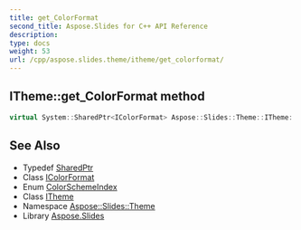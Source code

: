 ```yaml
---
title: get_ColorFormat
second_title: Aspose.Slides for C++ API Reference
description: 
type: docs
weight: 53
url: /cpp/aspose.slides.theme/itheme/get_colorformat/
---
```

## ITheme::get_ColorFormat method




```cpp
virtual System::SharedPtr<IColorFormat> Aspose::Slides::Theme::ITheme::get_ColorFormat(ColorSchemeIndex index)=0
```

## See Also

* Typedef [SharedPtr](../../../system/sharedptr/)
* Class [IColorFormat](../../../aspose.slides/icolorformat/)
* Enum [ColorSchemeIndex](../../../aspose.slides/colorschemeindex/)
* Class [ITheme](../)
* Namespace [Aspose::Slides::Theme](../../)
* Library [Aspose.Slides](../../../)
